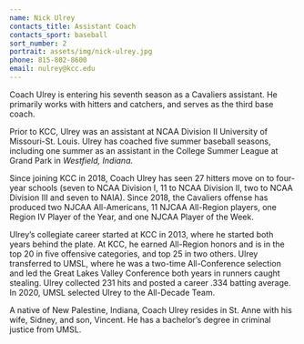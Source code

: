 ```yaml
---
name: Nick Ulrey
contacts_title: Assistant Coach
contacts_sport: baseball
sort_number: 2
portrait: assets/img/nick-ulrey.jpg
phone: 815-802-8600
email: nulrey@kcc.edu
---
```

Coach Ulrey is entering his seventh season as a Cavaliers assistant. He primarily works with hitters and catchers, and serves as the third base coach.

Prior to KCC, Ulrey was an assistant at NCAA Division II University of Missouri-St. Louis. Ulrey has coached five summer baseball seasons, including one summer as an assistant in the College Summer League at Grand Park in *Westfield, Indiana.*

Since joining KCC in 2018, Coach Ulrey has seen 27 hitters move on to four-year schools (seven to NCAA Division I, 11 to NCAA Division II, two to NCAA Division III and seven to NAIA). Since 2018, the Cavaliers offense has produced two NJCAA All-Americans, 11 NJCAA All-Region players, one Region IV Player of the Year, and one NJCAA Player of the Week.

Ulrey’s collegiate career started at KCC in 2013, where he started both years behind the plate. At KCC, he earned All-Region honors and is in the top 20 in five offensive categories, and top 25 in two others. Ulrey transferred to UMSL, where he was a two-time All-Conference selection and led the Great Lakes Valley Conference both years in runners caught stealing. Ulrey collected 231 hits and posted a career .334 batting average. In 2020, UMSL selected Ulrey to the All-Decade Team.

A native of New Palestine, Indiana, Coach Ulrey resides in St. Anne with his wife, Sidney, and son, Vincent. He has a bachelor’s degree in criminal justice from UMSL.
